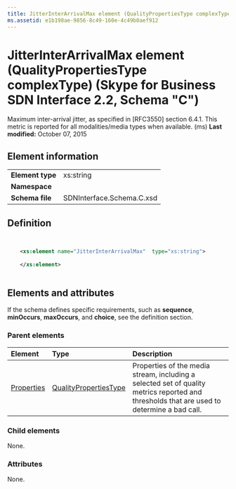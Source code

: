 ```yaml
---
title: JitterInterArrivalMax element (QualityPropertiesType complexType) (Skype for Business SDN Interface 2.2, Schema "C")
ms.assetid: e1b198ae-9856-8c49-160e-4c49b0aef912
---
```



# JitterInterArrivalMax element (QualityPropertiesType complexType) (Skype for Business SDN Interface 2.2, Schema "C")
Maximum inter-arrival jitter, as specified in [RFC3550] section 6.4.1. This metric is reported for all modalities/media types when available. (ms) 
 **Last modified:** October 07, 2015
  
    
    


## Element information


|||
|:-----|:-----|
|**Element type**|xs:string |
|**Namespace**||
|**Schema file**|SDNInterface.Schema.C.xsd |
   

## Definition


```XML


    <xs:element name="JitterInterArrivalMax"  type="xs:string">
    
    </xs:element>
  
```


## Elements and attributes

If the schema defines specific requirements, such as **sequence**, **minOccurs**, **maxOccurs**, and **choice**, see the definition section. 
  
    
    

### Parent elements



|**Element**|**Type**|**Description**|
|:-----|:-----|:-----|
| [Properties](properties-element-qualitytype-complextype.md)| [QualityPropertiesType](qualitypropertiestype-complextype.md)|Properties of the media stream, including a selected set of quality metrics reported and thresholds that are used to determine a bad call. |
   

### Child elements

None. 
  
    
    

### Attributes

None. 
  
    
    

